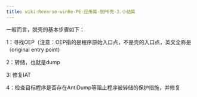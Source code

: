 ```yaml
---
title: wiki-Reverse-winRe-PE-应用篇-脱PE壳-3.小结篇
---
```

一般而言，脱壳的基本步骤如下：

1：寻找OEP（注意：OEP指的是程序原始入口点，不是壳的入口点，英文全称是（original entry point)

2：转储，也就是dump

3:  修复IAT 

4：检查目标程序是否存在AntiDump等阻止程序被转储的保护措施，并修复